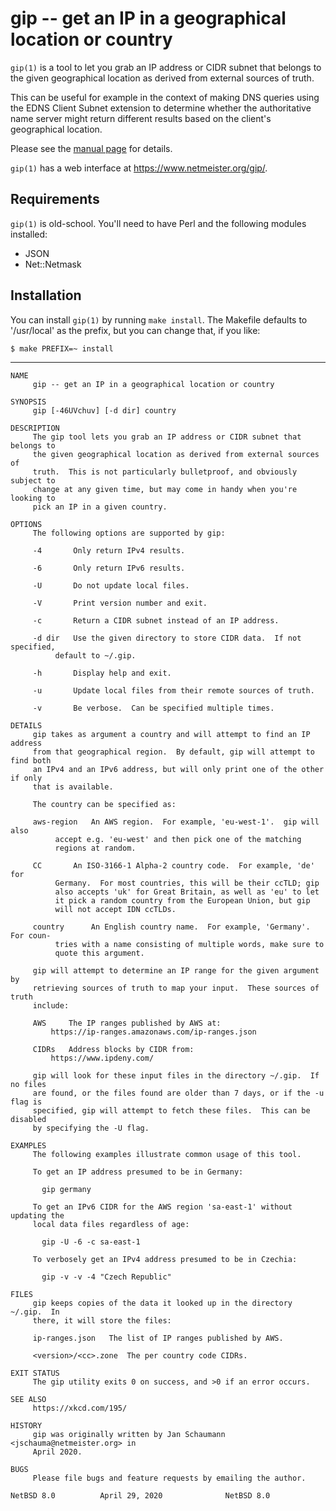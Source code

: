 # gip -- get an IP in a geographical location or country

`gip(1)` is a tool to let you grab an IP address or
CIDR subnet that belongs to the given geographical
location as derived from external sources of truth.

This can be useful for example in the context of
making DNS queries using the EDNS Client Subnet
extension to determine whether the authoritative name
server might return different results based on the
client's geographical location.

Please see the [manual
page](https://github.com/jschauma/gip/blob/master/doc/gip.1.txt)
for details.

`gip(1)` has a web interface at
https://www.netmeister.org/gip/.

## Requirements

`gip(1)` is old-school.  You'll need to have Perl
and the following modules installed:

* JSON
* Net::Netmask

## Installation

You can install `gip(1)` by running `make install`.
The Makefile defaults to '/usr/local' as the prefix,
but you can change that, if you like:

```
$ make PREFIX=~ install
```

---
```
NAME
     gip -- get an IP in a geographical location or country

SYNOPSIS
     gip [-46UVchuv] [-d dir] country

DESCRIPTION
     The gip tool lets you grab an IP address or CIDR subnet that belongs to
     the given geographical location as derived from external sources of
     truth.  This is not particularly bulletproof, and obviously subject to
     change at any given time, but may come in handy when you're looking to
     pick an IP in a given country.

OPTIONS
     The following options are supported by gip:

     -4	      Only return IPv4 results.

     -6	      Only return IPv6 results.

     -U	      Do not update local files.

     -V	      Print version number and exit.

     -c	      Return a CIDR subnet instead of an IP address.

     -d dir   Use the given directory to store CIDR data.  If not specified,
	      default to ~/.gip.

     -h	      Display help and exit.

     -u	      Update local files from their remote sources of truth.

     -v	      Be verbose.  Can be specified multiple times.

DETAILS
     gip takes as argument a country and will attempt to find an IP address
     from that geographical region.  By default, gip will attempt to find both
     an IPv4 and an IPv6 address, but will only print one of the other if only
     that is available.

     The country can be specified as:

     aws-region	  An AWS region.  For example, 'eu-west-1'.  gip will also
		  accept e.g. 'eu-west' and then pick one of the matching
		  regions at random.

     CC		  An ISO-3166-1 Alpha-2 country code.  For example, 'de' for
		  Germany.  For most countries, this will be their ccTLD; gip
		  also accepts 'uk' for Great Britain, as well as 'eu' to let
		  it pick a random country from the European Union, but gip
		  will not accept IDN ccTLDs.

     country	  An English country name.  For example, 'Germany'.  For coun-
		  tries with a name consisting of multiple words, make sure to
		  quote this argument.

     gip will attempt to determine an IP range for the given argument by
     retrieving sources of truth to map your input.  These sources of truth
     include:

     AWS     The IP ranges published by AWS at:
	     https://ip-ranges.amazonaws.com/ip-ranges.json

     CIDRs   Address blocks by CIDR from:
	     https://www.ipdeny.com/

     gip will look for these input files in the directory ~/.gip.  If no files
     are found, or the files found are older than 7 days, or if the -u flag is
     specified, gip will attempt to fetch these files.	This can be disabled
     by specifying the -U flag.

EXAMPLES
     The following examples illustrate common usage of this tool.

     To get an IP address presumed to be in Germany:

	   gip germany

     To get an IPv6 CIDR for the AWS region 'sa-east-1' without updating the
     local data files regardless of age:

	   gip -U -6 -c sa-east-1

     To verbosely get an IPv4 address presumed to be in Czechia:

	   gip -v -v -4 "Czech Republic"

FILES
     gip keeps copies of the data it looked up in the directory ~/.gip.	 In
     there, it will store the files:

     ip-ranges.json	  The list of IP ranges published by AWS.

     <version>/<cc>.zone  The per country code CIDRs.

EXIT STATUS
     The gip utility exits 0 on success, and >0 if an error occurs.

SEE ALSO
     https://xkcd.com/195/

HISTORY
     gip was originally written by Jan Schaumann <jschauma@netmeister.org> in
     April 2020.

BUGS
     Please file bugs and feature requests by emailing the author.

NetBSD 8.0			April 29, 2020			    NetBSD 8.0
```
